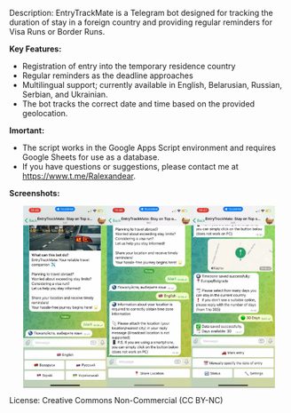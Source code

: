 Description: EntryTrackMate is a Telegram bot designed for tracking the duration of stay in a foreign country and providing regular reminders for Visa Runs or Border Runs.

**Key Features:**

- Registration of entry into the temporary residence country
- Regular reminders as the deadline approaches
- Multilingual support; currently available in English, Belarusian, Russian, Serbian, and Ukrainian.
- The bot tracks the correct date and time based on the provided geolocation.

**Imortant:**

- The script works in the Google Apps Script environment and requires Google Sheets for use as a database.
- If you have questions or suggestions, please contact me at https://www.t.me/Ralexandear.

**Screenshots:**
<div style="display: flex; justify-content: center;">
  <img src="https://github.com/Ralexandear/EntryTrackMate/blob/main/screenshots/1.jpg" width="30%">
  <img src="https://github.com/Ralexandear/EntryTrackMate/blob/main/screenshots/2.jpg" width="30%">
  <img src="https://github.com/Ralexandear/EntryTrackMate/blob/main/screenshots/3.jpg" width="30%">
</div>

License: Creative Commons Non-Commercial (CC BY-NC)
